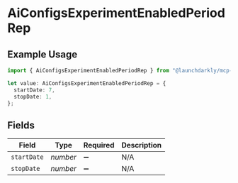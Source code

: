 # AiConfigsExperimentEnabledPeriodRep

## Example Usage

```typescript
import { AiConfigsExperimentEnabledPeriodRep } from "@launchdarkly/mcp-server/models/components";

let value: AiConfigsExperimentEnabledPeriodRep = {
  startDate: 7,
  stopDate: 1,
};
```

## Fields

| Field              | Type               | Required           | Description        |
| ------------------ | ------------------ | ------------------ | ------------------ |
| `startDate`        | *number*           | :heavy_minus_sign: | N/A                |
| `stopDate`         | *number*           | :heavy_minus_sign: | N/A                |
